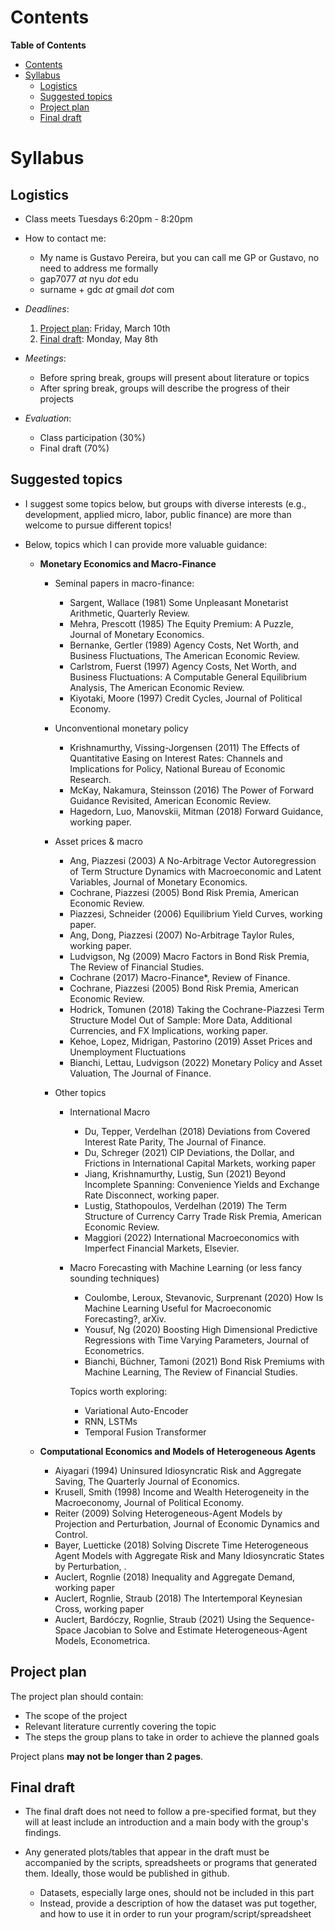 # Contents
<!-- markdown-toc start - Don't edit this section. Run M-x markdown-toc-refresh-toc -->
**Table of Contents**

- [Contents](#contents)
- [Syllabus](#syllabus)
    - [Logistics](#logistics)
    - [Suggested topics](#suggested-topics)
    - [Project plan](#project-plan)
    - [Final draft](#final-draft)

<!-- markdown-toc end -->
 
# Syllabus


## Logistics

- Class meets Tuesdays 6:20pm - 8:20pm
- How to contact me: 
  + My name is Gustavo Pereira, but you can call me GP or Gustavo, no need to address me formally
  + gap7077 *at* nyu *dot* edu
  + surname + gdc *at* gmail *dot* com

- *Deadlines*:
    1. [Project plan](#project-plan): Friday, March 10th 
    2. [Final draft](#final-draft): Monday, May 8th
   
- *Meetings*:
    + Before spring break, groups will present about literature or topics
    + After spring break, groups will describe the progress of their projects

- *Evaluation*: 
    + Class participation (30%)
    + Final draft (70%)


## Suggested topics

- I suggest some topics below, but groups with diverse interests (e.g., development, applied micro, labor, public finance) are more than welcome to pursue different topics!

- Below, topics which I can provide more valuable guidance:

  + **Monetary Economics and Macro-Finance**

    - Seminal papers in macro-finance:
        - Sargent, Wallace (1981) Some Unpleasant Monetarist Arithmetic, Quarterly Review.
        - Mehra, Prescott (1985) The Equity Premium: A Puzzle, Journal of Monetary Economics.
        - Bernanke, Gertler (1989) Agency Costs, Net Worth, and Business Fluctuations, The American Economic Review.
        - Carlstrom, Fuerst (1997) Agency Costs, Net Worth, and Business Fluctuations: A Computable General Equilibrium Analysis, The American Economic Review.
        - Kiyotaki, Moore (1997) Credit Cycles, Journal of Political Economy.

    - Unconventional monetary policy 
        - Krishnamurthy, Vissing-Jorgensen (2011) The Effects of Quantitative Easing on Interest Rates: Channels and Implications for Policy, National Bureau of Economic Research.
        - McKay, Nakamura, Steinsson (2016) The Power of Forward Guidance Revisited, American Economic Review.
        - Hagedorn, Luo, Manovskii, Mitman (2018) Forward Guidance, working paper.
 
    - Asset prices & macro
        - Ang, Piazzesi (2003) A No-Arbitrage Vector Autoregression of Term Structure Dynamics with Macroeconomic and Latent Variables, Journal of Monetary Economics.
        - Cochrane, Piazzesi (2005) Bond Risk Premia, American Economic Review.
        - Piazzesi, Schneider (2006) Equilibrium Yield Curves, working paper.
        - Ang, Dong, Piazzesi (2007) No-Arbitrage Taylor Rules, working paper.
        - Ludvigson, Ng (2009) Macro Factors in Bond Risk Premia, The Review of Financial Studies.
        - Cochrane (2017) Macro-Finance*, Review of Finance.
        - Cochrane, Piazzesi (2005) Bond Risk Premia, American Economic Review.
        - Hodrick, Tomunen (2018) Taking the Cochrane-Piazzesi Term Structure Model Out of Sample: More Data, Additional Currencies, and FX Implications, working paper.
        - Kehoe, Lopez, Midrigan, Pastorino (2019) Asset Prices and Unemployment Fluctuations
        - Bianchi, Lettau, Ludvigson (2022) Monetary Policy and Asset Valuation, The Journal of Finance.

    - Other topics 
        + International Macro
          - Du, Tepper, Verdelhan (2018) Deviations from Covered Interest Rate Parity, The Journal of Finance.
          - Du, Schreger (2021) CIP Deviations, the Dollar, and Frictions in International Capital Markets, working paper
          - Jiang, Krishnamurthy, Lustig, Sun (2021) Beyond Incomplete Spanning: Convenience Yields and Exchange Rate Disconnect, working paper.
          - Lustig, Stathopoulos, Verdelhan (2019) The Term Structure of Currency Carry Trade Risk Premia, American Economic Review.
          - Maggiori (2022) International Macroeconomics with Imperfect Financial Markets, Elsevier.

        + Macro Forecasting with Machine Learning (or less fancy sounding techniques)
          - Coulombe, Leroux, Stevanovic, Surprenant (2020) How Is Machine Learning Useful for Macroeconomic Forecasting?, arXiv.
          - Yousuf, Ng (2020) Boosting High Dimensional Predictive Regressions with Time Varying Parameters, Journal of Econometrics.
          - Bianchi, Büchner, Tamoni (2021) Bond Risk Premiums with Machine Learning, The Review of Financial Studies.
          
          Topics worth exploring:

            + Variational Auto-Encoder
            + RNN, LSTMs 
            + Temporal Fusion Transformer
 
  + **Computational Economics and Models of Heterogeneous Agents**
       - Aiyagari (1994) Uninsured Idiosyncratic Risk and Aggregate Saving, The Quarterly Journal of Economics.
       - Krusell, Smith (1998) Income and Wealth Heterogeneity in the Macroeconomy, Journal of Political Economy.
       - Reiter (2009) Solving Heterogeneous-Agent Models by Projection and Perturbation, Journal of Economic Dynamics and Control.
       - Bayer, Luetticke (2018) Solving Discrete Time Heterogeneous Agent Models with Aggregate Risk and Many Idiosyncratic States by Perturbation, .
       - Auclert, Rognlie (2018) Inequality and Aggregate Demand, working paper
       - Auclert, Rognlie, Straub (2018) The Intertemporal Keynesian Cross, working paper
       - Auclert, Bardóczy, Rognlie, Straub (2021) Using the Sequence-Space Jacobian to Solve and Estimate Heterogeneous-Agent Models, Econometrica.

## Project plan

The project plan should contain:

- The scope of the project
- Relevant literature currently covering the topic
- The steps the group plans to take in order to achieve the planned goals 

Project plans **may not be longer than 2 pages**.


## Final draft

- The final draft does not need to follow a pre-specified format, but they will at least include an introduction and a main body with the group's findings. 

- Any generated plots/tables that appear in the draft must be accompanied by the scripts, spreadsheets or programs that generated them. Ideally, those would be published in github. 
    + Datasets, especially large ones, should not be included in this part
    + Instead, provide a description of how the dataset was put together, and how to use it in order to run your program/script/spreadsheet
